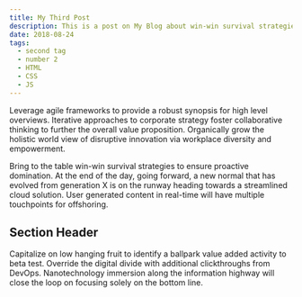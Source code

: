 ```yaml
---
title: My Third Post
description: This is a post on My Blog about win-win survival strategies.
date: 2018-08-24
tags:
  - second tag
  - number 2
  - HTML
  - CSS
  - JS
---
```


Leverage agile frameworks to provide a robust synopsis for high level overviews. Iterative approaches to corporate
strategy foster collaborative thinking to further the overall value proposition. Organically grow the holistic world
view of disruptive innovation via workplace diversity and empowerment.

Bring to the table win-win survival strategies to ensure proactive domination. At the end of the day, going forward, a
new normal that has evolved from generation X is on the runway heading towards a streamlined cloud solution. User
generated content in real-time will have multiple touchpoints for offshoring.

## Section Header

Capitalize on low hanging fruit to identify a ballpark value added activity to beta test. Override the digital divide
with additional clickthroughs from DevOps. Nanotechnology immersion along the information highway will close the loop on
focusing solely on the bottom line.
